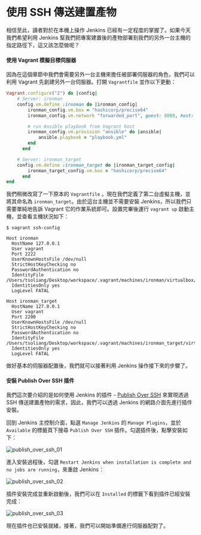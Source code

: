 # 使用 SSH 傳送建置產物

相信至此，讀者對於在本機上操作 Jenkins 已經有一定程度的掌握了。如果今天我們希望利用 Jenkins 幫我們把專案建置後的產物部署到我們的另外一台主機的指定路徑下，這又該怎麼做呢？

#### 使用 Vagrant 模擬目標伺服器

因為在這個章節中我們會需要另外一台主機來擔任被部署伺服器的角色，我們可以利用 Vagrant 先創建另外一台伺服器。打開 `Vagrantfile` 並作以下更動：

```ruby
Vagrant.configure("2") do |config|
	# Server: ironman
	config.vm.define :ironman do |ironman_config|
		ironman_config.vm.box = "hashicorp/precise64"
		ironman_config.vm.network "forwarded_port", guest: 8080, host: 9080

		# run Ansible playbook from Vagrant host
		ironman_config.vm.provision "ansible" do |ansible|
			ansible.playbook = "playbook.yml"
		end
	  end

	# Server: ironman_target
	config.vm.define :ironman_target do |ironman_target_config|
		ironman_target_config.vm.box = "hashicorp/precise64"
	  end	
end
```

我們稍微改寫了一下原本的 `Vagrantfile` 。現在我們定義了第二台虛擬主機，並將其命名為 `ironman_target`。由於這台主機並不需要安裝 Jenkins，所以我們只需要單純地告訴 Vagrant 它的作業系統即可。設置完畢後運行 `vagrant up` 啟動主機，並查看主機狀況如下：

```shell
$ vagrant ssh-config

Host ironman
  HostName 127.0.0.1
  User vagrant
  Port 2222
  UserKnownHostsFile /dev/null
  StrictHostKeyChecking no
  PasswordAuthentication no
  IdentityFile /Users/tsoliang/Desktop/workspace/.vagrant/machines/ironman/virtualbox/private_key
  IdentitiesOnly yes
  LogLevel FATAL

Host ironman_target
  HostName 127.0.0.1
  User vagrant
  Port 2200
  UserKnownHostsFile /dev/null
  StrictHostKeyChecking no
  PasswordAuthentication no
  IdentityFile /Users/tsoliang/Desktop/workspace/.vagrant/machines/ironman_target/virtualbox/private_key
  IdentitiesOnly yes
  LogLevel FATAL
```

做好基本的伺服器配置後，我們就可以接著利用 Jenkins 操作接下來的步驟了。

#### 安裝 Publish Over SSH 插件

我們這次要介紹的是如何使用 Jenkins 的插件 - [Publish Over SSH](https://wiki.jenkins-ci.org/display/JENKINS/Publish+Over+SSH+Plugin) 來實現透過 SSH 傳送建置產物的需求，因此，我們可以透過 Jenkins 的網路介面先進行插件安裝。

回到 Jenkins 主控制介面，點選 `Manage Jenkins` 的 `Manage Plugins`，並於 `Available` 的標籤頁下搜尋 `Publish Over SSH` 插件。勾選插件後，點擊安裝如下：

![publish_over_ssh_01](https://github.com/tsoliangwu0130/learn-ansible-and-jenkins-in-30-days/blob/master/images/publish_over_ssh_01.png?raw=true)

進入安裝過程後，勾選 `Restart Jenkins when installation is complete and no jobs are running`，來重啟 Jenkins：

![publish_over_ssh_02](https://github.com/tsoliangwu0130/learn-ansible-and-jenkins-in-30-days/blob/master/images/publish_over_ssh_02.png?raw=true)

插件安裝完成並重新啟動後，我們可以在 `Installed` 的標籤下看到插件已經安裝完成：

![publish_over_ssh_03](https://github.com/tsoliangwu0130/learn-ansible-and-jenkins-in-30-days/blob/master/images/publish_over_ssh_03.png?raw=true)

現在插件也已安裝就緒，接著，我們可以開始準備進行伺服器配對了。